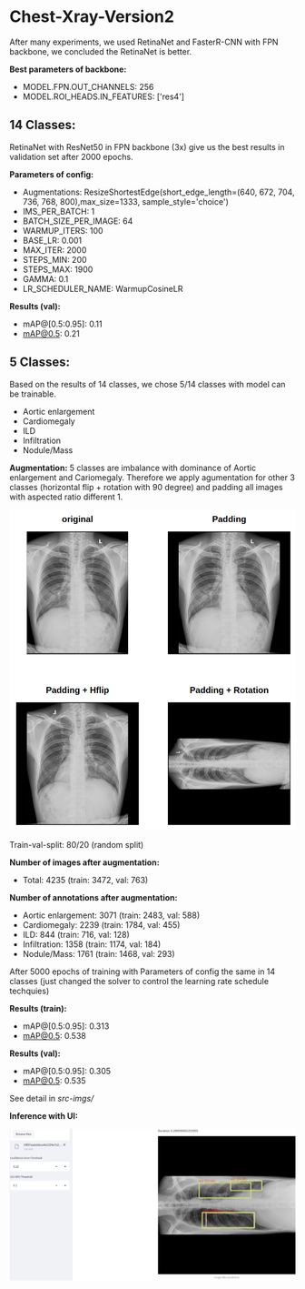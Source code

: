 # Chest-Xray-Version2
After many experiments, we used RetinaNet and FasterR-CNN with FPN backbone, we concluded the RetinaNet is better.

**Best parameters of backbone:**
+ MODEL.FPN.OUT_CHANNELS: 256
+ MODEL.ROI_HEADS.IN_FEATURES: ['res4']

## 14 Classes:
RetinaNet with ResNet50 in FPN backbone (3x) give us the best results in validation set after 2000 epochs. 

**Parameters of config:**
+ Augmentations: ResizeShortestEdge(short_edge_length=(640, 672, 704, 736, 768, 800),max_size=1333, sample_style='choice')
+ IMS_PER_BATCH: 1
+ BATCH_SIZE_PER_IMAGE: 64
+ WARMUP_ITERS: 100
+ BASE_LR: 0.001
+ MAX_ITER: 2000
+ STEPS_MIN: 200
+ STEPS_MAX: 1900
+ GAMMA: 0.1
+ LR_SCHEDULER_NAME: WarmupCosineLR

**Results (val):**
+ mAP@[0.5:0.95]: 0.11
+ mAP@0.5: 0.21 

## 5 Classes:
Based on the results of 14 classes, we chose 5/14 classes with model can be trainable.
+ Aortic enlargement
+ Cardiomegaly
+ ILD
+ Infiltration
+ Nodule/Mass

**Augmentation:**
5 classes are imbalance with dominance of Aortic enlargement and Cariomegaly. Therefore we apply agumentation for other 3 classes (horizontal flip + rotation with 90 degree) and padding all images with aspected ratio different 1.

![plot](src-imgs/5_classes_image_augmentations.png)

Train-val-split: 80/20 (random split)

**Number of images after augmentation:**
+ Total: 4235 (train: 3472, val: 763)

**Number of annotations after augmentation:**
+ Aortic enlargement: 3071 (train: 2483, val: 588)
+ Cardiomegaly: 2239 (train: 1784, val: 455)
+ ILD: 844 (train: 716, val: 128)
+ Infiltration: 1358 (train: 1174, val: 184)
+ Nodule/Mass: 1761 (train: 1468, val: 293)

After 5000 epochs of training with Parameters of config the same in 14 classes (just changed the solver to control the learning rate schedule techquies)

**Results (train):**
+ mAP@[0.5:0.95]: 0.313
+ mAP@0.5: 0.538 

**Results (val):**
+ mAP@[0.5:0.95]: 0.305
+ mAP@0.5: 0.535 

See detail in *src-imgs/*

**Inference with UI:**

![plot](src-imgs/5_classes_inference.png)




